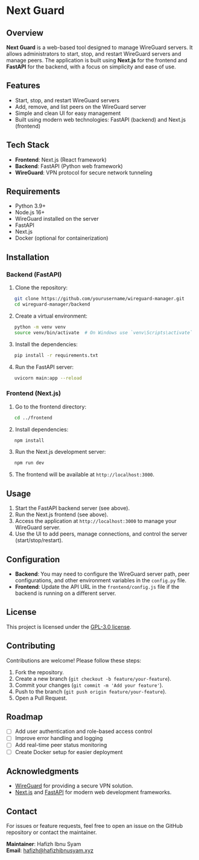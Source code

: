 
# Next Guard

## Overview

**Next Guard** is a web-based tool designed to manage WireGuard servers. It allows administrators to start, stop, and restart WireGuard servers and manage peers. The application is built using **Next.js** for the frontend and **FastAPI** for the backend, with a focus on simplicity and ease of use.

## Features

- Start, stop, and restart WireGuard servers
- Add, remove, and list peers on the WireGuard server
- Simple and clean UI for easy management
- Built using modern web technologies: FastAPI (backend) and Next.js (frontend)

## Tech Stack

- **Frontend**: Next.js (React framework)
- **Backend**: FastAPI (Python web framework)
- **WireGuard**: VPN protocol for secure network tunneling

## Requirements

- Python 3.9+
- Node.js 16+
- WireGuard installed on the server
- FastAPI
- Next.js
- Docker (optional for containerization)

## Installation

### Backend (FastAPI)

1. Clone the repository:
```bash
   git clone https://github.com/yourusername/wireguard-manager.git
   cd wireguard-manager/backend
   ```
2. Create a virtual environment:
```bash
   python -m venv venv
   source venv/bin/activate  # On Windows use `venv\Scripts\activate`
   ```
3. Install the dependencies:
```bash
   pip install -r requirements.txt
   ```
4. Run the FastAPI server:
```bash
   uvicorn main:app --reload
   ```

### Frontend (Next.js)

1.  Go to the frontend directory:
```bash
   cd ../frontend
   ```
2. Install dependencies:
```bash
   npm install
   ```
3. Run the Next.js development server:
```bash
   npm run dev
   ```
5. The frontend will be available at `http://localhost:3000`.


## Usage

1.  Start the FastAPI backend server (see above).
2.  Run the Next.js frontend (see above).
3.  Access the application at `http://localhost:3000` to manage your WireGuard server.
4.  Use the UI to add peers, manage connections, and control the server (start/stop/restart).

## Configuration

-   **Backend**: You may need to configure the WireGuard server path, peer configurations, and other environment variables in the `config.py` file.
-   **Frontend**: Update the API URL in the `frontend/config.js` file if the backend is running on a different server.

## License

This project is licensed under the [GPL-3.0 license](LICENSE).

## Contributing

Contributions are welcome! Please follow these steps:

1.  Fork the repository.
2.  Create a new branch (`git checkout -b feature/your-feature`).
3.  Commit your changes (`git commit -m 'Add your feature'`).
4.  Push to the branch (`git push origin feature/your-feature`).
5.  Open a Pull Request.

## Roadmap

- [ ] Add user authentication and role-based access control
- [ ] Improve error handling and logging
- [ ] Add real-time peer status monitoring
- [ ] Create Docker setup for easier deployment

## Acknowledgments

-   [WireGuard](https://www.wireguard.com/) for providing a secure VPN solution.
-   [Next.js](https://nextjs.org/) and [FastAPI](https://fastapi.tiangolo.com/) for modern web development frameworks.

## Contact

For issues or feature requests, feel free to open an issue on the GitHub repository or contact the maintainer.

**Maintainer**: Hafizh Ibnu Syam  
**Email**: hafizh@hafizhibnusyam.xyz
